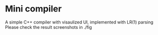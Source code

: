 # Mini compiler
 A simple C++ compiler with visaulized UI, implemented with LR(1) parsing  
 Please check the result screenshots in ./fig
